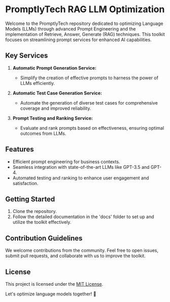 # PromptlyTech RAG LLM Optimization

Welcome to the PromptlyTech repository dedicated to optimizing Language Models (LLMs) through advanced Prompt Engineering and the implementation of Retrieve, Answer, Generate (RAG) techniques. This toolkit focuses on streamlining prompt services for enhanced AI capabilities.

## Key Services
1. **Automatic Prompt Generation Service:**
   - Simplify the creation of effective prompts to harness the power of LLMs efficiently.

2. **Automatic Test Case Generation Service:**
   - Automate the generation of diverse test cases for comprehensive coverage and improved reliability.

3. **Prompt Testing and Ranking Service:**
   - Evaluate and rank prompts based on effectiveness, ensuring optimal outcomes from LLMs.

## Features
- Efficient prompt engineering for business contexts.
- Seamless integration with state-of-the-art LLMs like GPT-3.5 and GPT-4.
- Automated testing and ranking to enhance user engagement and satisfaction.

## Getting Started
1. Clone the repository.
2. Follow the detailed documentation in the 'docs' folder to set up and utilize the toolkit effectively.

## Contribution Guidelines
We welcome contributions from the community. Feel free to open issues, submit pull requests, and collaborate with us to improve the toolkit.

## License
This project is licensed under the [MIT License](LICENSE.md).

Let's optimize language models together! 🚀

